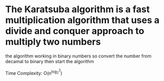 <h1>The Karatsuba algorithm is a fast multiplication algorithm that uses a divide and conquer approach to multiply two numbers</h1>
 <p>the algorithm working in binary numbers so convert the number from decamal to binary then start the algorithm </p>
 <p>Time Complexity: O(n<sup>log<sub>2</sub><sup>3</sup></sup>)
